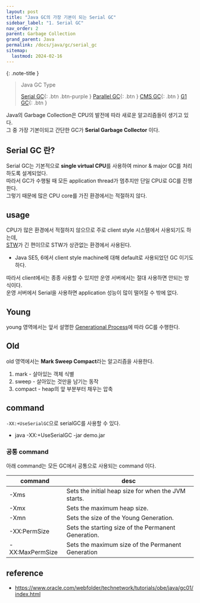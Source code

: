 ```yaml
---
layout: post
title: "Java GC의 가장 기본이 되는 Serial GC"
sidebar_label: "1. Serial GC"
nav_order: 2
parent: Garbage Collection
grand_parent: Java
permalink: /docs/java/gc/serial_gc
sitemap:
  lastmod: 2024-02-16
---
```


{: .note-title }
> Java GC Type
>
> [Serial GC](/docs/java/gc/serial_gc){: .btn .btn-purple }
> [Parallel GC](/docs/java/gc/parallel_gc){: .btn }
> [CMS GC](/docs/java/gc/cms_gc){: .btn }
> [G1 GC](/docs/java/gc/g1_gc){: .btn }

Java의 Garbage Collection은 CPU의 발전에 따라 새로운 알고리즘들이 생기고 있다.  
그 중 가장 기본이되고 간단한 GC가 **Serial Garbage Collector** 이다.

## Serial GC 란?

Serial GC는 기본적으로 **single virtual CPU**를 사용하여 minor & major GC를 처리하도록 설계되었다.  
따라서 GC가 수행될 때 모든 application thread가 멈추지만 단일 CPU로 GC를 진행한다.  
그렇기 때문에 많은 CPU core를 가진 환경에서는 적절하지 않다.  


## usage

CPU가 많은 환경에서 적절하지 않으므로 주로 client style 시스템에서 사용되기도 하는데,  
[STW](/docs/41.java/gc/basic#stw-stop-the-world)가 긴 편이므로 STW가 상관없는 환경에서 사용된다.
- Java SE5, 6에서 client style machine에 대해 default로 사용되었던 GC 이기도 하다.  

따라서 client에서는 종종 사용할 수 있지만 운영 서버에서는 절대 사용하면 안되는 방식이다.  
운영 서버에서 Serial을 사용하면 application 성능이 많이 떨어질 수 밖에 없다.


## Young 

young 영역에서는 앞서 설명한 [Generational Process](/docs/41.java/gc/basic#generational-process)에 따라 GC를 수행한다.  


## Old

old 영역에서는 **Mark Sweep Compact**라는 알고리즘을 사용한다.  
1. mark - 살아있는 객체 식별
2. sweep - 살아있는 것만을 남기는 동작
3. compact - heap의 앞 부분부터 채우는 압축


## command

`-XX:+UseSerialGC`으로 serialGC를 사용할 수 있다.  
- java -XX:+UseSerialGC -jar demo.jar

### 공통 command

아래 command는 모든 GC에서 공통으로 사용되는 command 이다.

| command         | desc                                                |
| --------------- | --------------------------------------------------- |
| -Xms            | Sets the initial heap size for when the JVM starts. |
| -Xmx            | Sets the maximum heap size.                         |
| -Xmn            | Sets the size of the Young Generation.              |
| -XX:PermSize    | Sets the starting size of the Permanent Generation. |
| -XX:MaxPermSize | Sets the maximum size of the Permanent Generation   |


## reference

- https://www.oracle.com/webfolder/technetwork/tutorials/obe/java/gc01/index.html
